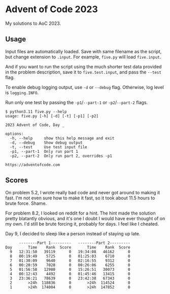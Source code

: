 # Advent of Code 2023

My solutions to AoC 2023.

## Usage

Input files are automatically loaded. Save with same filename as the script, but change extension to `.input`. For example, `five.py` will load `five.input`.

And if you want to run the script using the much shorter test data provided in the problem description, save it to `five.test.input`, and pass the `--test` flag.

To enable debug logging output, use `-d` or `--debug` flag. Otherwise, log level is `logging.INFO`.

Run only one test by passing the `-p1`/`--part-1` or `-p2`/`--part-2` flags. 

```
$ python3.11 five.py --help
usage: five.py [-h] [-d] [-t] [-p1] [-p2]

2023 Advent of Code, Day _

options:
  -h, --help     show this help message and exit
  -d, --debug    Show debug output
  -t, --test     Use test input file
  -p1, --part-1  Only run part 1
  -p2, --part-2  Only run part 2, overrides -p1

https://adventofcode.com
```

## Scores

On problem 5.2, I wrote really bad code and never got around to making it fast. I'm not even sure how to make it fast, so it took about 11.5 hours to brute force. Shame.

For problem 8.2, I looked on reddit for a hint. The hint made the solution pretty blatantly obvious, and it's one I doubt I would have ever thought of on my own. I'd still be brute forcing it, probably for days. I feel like I cheated.

Day 9, I decided to sleep like a person instead of staying up late.

```
      --------Part 1---------   --------Part 2---------
Day       Time    Rank  Score       Time    Rank  Score
  9   12:31:50   39119      0   19:34:08   46162      0
  8   00:19:49    5725      0   01:25:03    6710      0
  7   01:30:09    9640      0   02:16:55    9312      0
  6   00:20:59    7028      0   00:26:06    6255      0
  5   01:56:58   12980      0   15:26:51   30073      0
  4   00:12:43    4492      0   01:45:46   13415      0
  3   23:36:21   78639      0   23:42:38   67343      0
  2       >24h  118836      0       >24h  114524      0
  1       >24h  174004      0       >24h  147852      0
```
